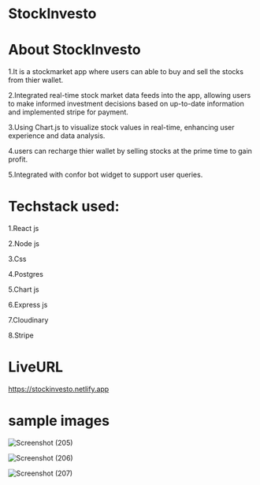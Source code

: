 # StockInvesto

# About StockInvesto

  1.It is a stockmarket app where users can able to buy and sell the stocks from thier wallet.
  
  2.Integrated real-time stock market data feeds into the app, allowing users to make informed investment decisions
    based on up-to-date information and implemented stripe for payment.
    
  3.Using Chart.js to visualize stock values in real-time, enhancing user experience and data analysis.

  4.users can recharge thier wallet by selling stocks at the prime time to gain profit.

  5.Integrated with confor bot widget to support user queries.

# Techstack used:
  1.React js

  2.Node js

  3.Css

  4.Postgres

  5.Chart js

  6.Express js

  7.Cloudinary

  8.Stripe

# LiveURL
  https://stockinvesto.netlify.app

# sample images

  ![Screenshot (205)](https://github.com/Kishore-7n/stockinvesto/assets/115572239/d1256d9d-0345-4aa2-8f15-9758f27e14c5)



  ![Screenshot (206)](https://github.com/Kishore-7n/stockinvesto/assets/115572239/0960471a-22e8-4016-bc0e-b7ab61e082f3)



  ![Screenshot (207)](https://github.com/Kishore-7n/stockinvesto/assets/115572239/aa2be9a4-ef73-4503-946a-ac2dfc18a9e4)



  
